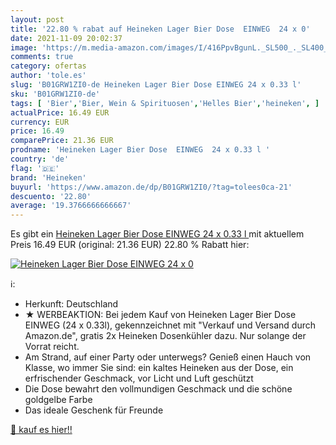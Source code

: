 ```yaml
---
layout: post
title: '22.80 % rabat auf Heineken Lager Bier Dose  EINWEG  24 x 0'
date: 2021-11-09 20:02:37
image: 'https://m.media-amazon.com/images/I/416PpvBgunL._SL500_._SL400_.jpg'
comments: true
category: ofertas
author: 'tole.es'
slug: 'B01GRW1ZI0-de Heineken Lager Bier Dose EINWEG 24 x 0.33 l'
sku: 'B01GRW1ZI0-de'
tags: [ 'Bier','Bier, Wein & Spirituosen','Helles Bier','heineken', ]
actualPrice: 16.49 EUR
currency: EUR
price: 16.49
comparePrice: 21.36 EUR
prodname: 'Heineken Lager Bier Dose  EINWEG  24 x 0.33 l '
country: 'de'
flag: '🇩🇪'
brand: 'Heineken'
buyurl: 'https://www.amazon.de/dp/B01GRW1ZI0/?tag=tolees0ca-21'
descuento: '22.80'
average: '19.3766666666667'
---
```


Es gibt ein [Heineken Lager Bier Dose  EINWEG  24 x 0.33 l ](https://www.amazon.de/dp/B01GRW1ZI0/?tag=tolees0ca-21) mit aktuellem Preis 16.49 EUR (original: 21.36 EUR) 22.80 % Rabatt hier:

[![Heineken Lager Bier Dose  EINWEG  24 x 0](https://m.media-amazon.com/images/I/416PpvBgunL._SL500_._SL400_.jpg)](https://www.amazon.de/dp/B01GRW1ZI0/?tag=tolees0ca-21)

ℹ️:

- Herkunft: Deutschland
- ★ WERBEAKTION: Bei jedem Kauf von Heineken Lager Bier Dose EINWEG (24 x 0.33l), gekennzeichnet mit "Verkauf und Versand durch Amazon.de", gratis 2x Heineken Dosenkühler dazu. Nur solange der Vorrat reicht.
- Am Strand, auf einer Party oder unterwegs? Genieß einen Hauch von Klasse, wo immer Sie sind: ein kaltes Heineken aus der Dose, ein erfrischender Geschmack, vor Licht und Luft geschützt
- Die Dose bewahrt den vollmundigen Geschmack und die schöne goldgelbe Farbe
- Das ideale Geschenk für Freunde

[🛒 kauf es hier!!](https://www.amazon.de/dp/B01GRW1ZI0/?tag=tolees0ca-21)
